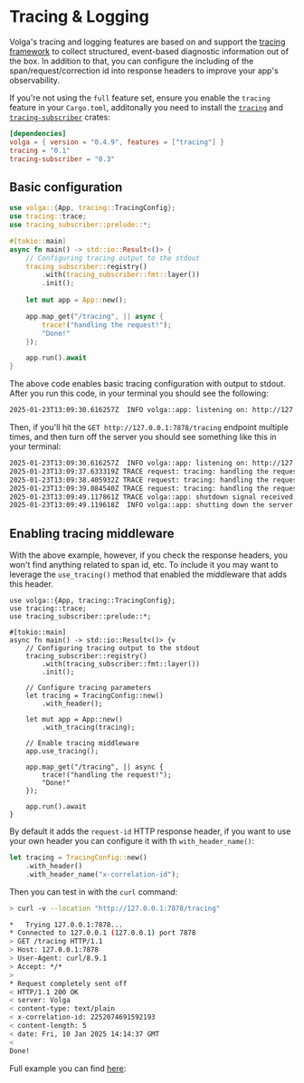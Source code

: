 # Tracing & Logging

Volga's tracing and logging features are based on and support the [tracing framework](https://docs.rs/tracing/latest/tracing/index.html) to collect structured, event-based diagnostic information out of the box. 
In addition to that, you can configure the including of the span/request/correction id into response headers to improve your app's observability.

If you're not using the `full` feature set, ensure you enable the `tracing` feature in your `Cargo.toml`, additonally you need to install the [`tracing`](https://crates.io/crates/tracing) and [`tracing-subscriber`](https://crates.io/crates/tracing-subscriber) crates:

```toml
[dependencies]
volga = { version = "0.4.9", features = ["tracing"] }
tracing = "0.1"
tracing-subscriber = "0.3"
```

## Basic configuration
```rust
use volga::{App, tracing::TracingConfig};
use tracing::trace;
use tracing_subscriber::prelude::*;

#[tokio::main]
async fn main() -> std::io::Result<()> {
    // Configuring tracing output to the stdout
    tracing_subscriber::registry()
        .with(tracing_subscriber::fmt::layer())
        .init();
    
    let mut app = App::new();

    app.map_get("/tracing", || async {
        trace!("handling the request!");
        "Done!"
    });

    app.run().await
}
```
The above code enables basic tracing configuration with output to stdout. After you run this code, in your terminal you should see the following:
```bash
2025-01-23T13:09:30.616257Z  INFO volga::app: listening on: http://127.0.0.1:7878
```
Then, if you'll hit the `GET http://127.0.0.1:7878/tracing` endpoint multiple times, and then turn off the server you should see something like this in your terminal:
```bash
2025-01-23T13:09:30.616257Z  INFO volga::app: listening on: http://127.0.0.1:7878
2025-01-23T13:09:37.633319Z TRACE request: tracing: handling the request!
2025-01-23T13:09:38.405932Z TRACE request: tracing: handling the request!
2025-01-23T13:09:39.084540Z TRACE request: tracing: handling the request!
2025-01-23T13:09:49.117861Z TRACE volga::app: shutdown signal received, not accepting new requests
2025-01-23T13:09:49.119618Z  INFO volga::app: shutting down the server...
```

## Enabling tracing middleware
With the above example, however, if you check the response headers, you won't find anything related to span id, etc.
To include it you may want to leverage the `use_tracing()` method that enabled the middleware that adds this header.
```rust{12-14,19-20}
use volga::{App, tracing::TracingConfig};
use tracing::trace;
use tracing_subscriber::prelude::*;

#[tokio::main]
async fn main() -> std::io::Result<()> {v
    // Configuring tracing output to the stdout
    tracing_subscriber::registry()
        .with(tracing_subscriber::fmt::layer())
        .init();

    // Configure tracing parameters
    let tracing = TracingConfig::new()
        .with_header();
    
    let mut app = App::new()
        .with_tracing(tracing);

    // Enable tracing middleware
    app.use_tracing();

    app.map_get("/tracing", || async {
        trace!("handling the request!");
        "Done!"
    });

    app.run().await
}
```
By default it adds the `request-id` HTTP response header, if you want to use your own header you can configure it with th `with_header_name()`:
```rust
let tracing = TracingConfig::new()
    .with_header()
    .with_header_name("x-correlation-id");
```
Then you can test in with the `curl` command:
```bash
> curl -v --location "http://127.0.0.1:7878/tracing"
```
```bash
*   Trying 127.0.0.1:7878...
* Connected to 127.0.0.1 (127.0.0.1) port 7878
> GET /tracing HTTP/1.1
> Host: 127.0.0.1:7878
> User-Agent: curl/8.9.1
> Accept: */*
>
* Request completely sent off
< HTTP/1.1 200 OK
< server: Volga
< content-type: text/plain
< x-correlation-id: 2252074691592193
< content-length: 5
< date: Fri, 10 Jan 2025 14:14:37 GMT
<
Done!
```

Full example you can find [here](https://github.com/RomanEmreis/volga/blob/main/examples/tracing.rs):
